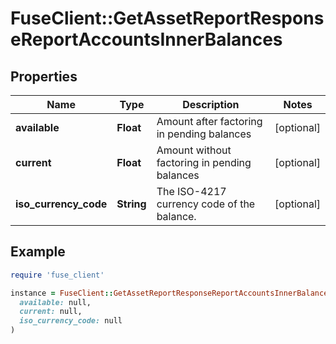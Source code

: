 # FuseClient::GetAssetReportResponseReportAccountsInnerBalances

## Properties

| Name | Type | Description | Notes |
| ---- | ---- | ----------- | ----- |
| **available** | **Float** | Amount after factoring in pending balances | [optional] |
| **current** | **Float** | Amount without factoring in pending balances | [optional] |
| **iso_currency_code** | **String** | The ISO-4217 currency code of the balance. | [optional] |

## Example

```ruby
require 'fuse_client'

instance = FuseClient::GetAssetReportResponseReportAccountsInnerBalances.new(
  available: null,
  current: null,
  iso_currency_code: null
)
```

